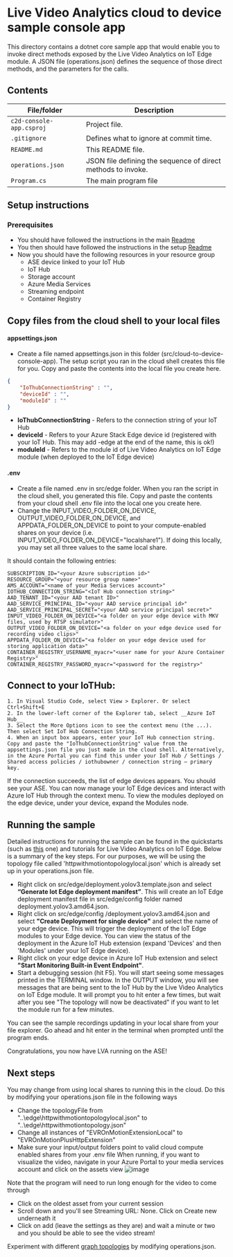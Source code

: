 # Live Video Analytics cloud to device sample console app

This directory contains a dotnet core sample app that would enable you to invoke direct methods exposed by the Live Video Analytics on IoT Edge module. A JSON file (operations.json) defines the sequence of those direct methods, and the parameters for the calls.

## Contents

| File/folder             | Description                                                   |
|-------------------------|---------------------------------------------------------------|
| `c2d-console-app.csproj`| Project file.                                                 |
| `.gitignore`            | Defines what to ignore at commit time.                        |
| `README.md`             | This README file.                                             |
| `operations.json`       | JSON file defining the sequence of direct methods to invoke.  |
| `Program.cs`            | The main program file                                         |

## Setup instructions

### Prerequisites

* You should have followed the instructions in the main [Readme](https://github.com/julialieberman/azure-intelligent-edge-patterns/blob/t-jull-lvasample/Research/lva-ase-sample/README.md)
* You then should have followed the instructions in the setup [Readme](https://github.com/julialieberman/azure-intelligent-edge-patterns/blob/t-jull-lvasample/Research/lva-ase-sample/src/edge/setup/readme.md)
* Now you should have the following resources in your resource group
	* ASE device linked to your IoT Hub
	* IoT Hub
	* Storage account
	* Azure Media Services
	* Streaming endpoint
	* Container Registry

## Copy files from the cloud shell to your local files

#### appsettings.json

* Create a file named appsettings.json in this folder (src/cloud-to-device-console-app). The setup script you ran in the cloud shell creates this file for you. Copy and paste the contents into the local file you create here. 

```JSON
{
    "IoThubConnectionString" : "",
    "deviceId" : "",
    "moduleId" : ""
}
```

* **IoThubConnectionString** - Refers to the connection string of your IoT Hub
* **deviceId** - Refers to your Azure Stack Edge device id (registered with your IoT Hub. This may add -edge at the end of the name, this is ok!)
* **moduleId** - Refers to the module id of Live Video Analytics on IoT Edge module (when deployed to the IoT Edge device)

#### .env
* Create a file named .env in src/edge folder. When you ran the script in the cloud shell, you generated this file. Copy and paste the contents from your cloud shell .env file into the local one you create here. 
* Change the INPUT_VIDEO_FOLDER_ON_DEVICE, OUTPUT_VIDEO_FOLDER_ON_DEVICE, and APPDATA_FOLDER_ON_DEVICE to point to your compute-enabled shares on your device (i.e. INPUT_VIDEO_FOLDER_ON_DEVICE="localshare1"). If doing this locally, you may set all three values to the same local share. 

It should contain the following entries:

```env
SUBSCRIPTION_ID="<your Azure subscription id>"
RESOURCE_GROUP="<your resource group name>"
AMS_ACCOUNT="<name of your Media Services account>"
IOTHUB_CONNECTION_STRING="<IoT Hub connection string>"
AAD_TENANT_ID="<your AAD tenant ID>"
AAD_SERVICE_PRINCIPAL_ID="<your AAD service principal id>"
AAD_SERVICE_PRINCIPAL_SECRET="<your AAD service principal secret>"
INPUT_VIDEO_FOLDER_ON_DEVICE="<a folder on your edge device with MKV files, used by RTSP simulator>"
OUTPUT_VIDEO_FOLDER_ON_DEVICE="<a folder on your edge device used for recording video clips>"
APPDATA_FOLDER_ON_DEVICE="<a folder on your edge device used for storing application data>"
CONTAINER_REGISTRY_USERNAME_myacr="<user name for your Azure Container Registry>"
CONTAINER_REGISTRY_PASSWORD_myacr="<password for the registry>"
```

## Connect to your IoTHub:
	1. In Visual Studio Code, select View > Explorer. Or select Ctrl+Shift+E
	2. In the lower-left corner of the Explorer tab, select __Azure IoT Hub__
	3. Select the More Options icon to see the context menu (the ...). Then select Set IoT Hub Connection String.
	4. When an input box appears, enter your IoT Hub connection string. Copy and paste the "IoThubConnectionString" value from the appsettings.json file you just made in the cloud shell. Alternatively, in the Azure Portal you can find this under your IoT Hub / Settings / Shared access policies / iothubowner / connection string – primary key.

If the connection succeeds, the list of edge devices appears. You should see your ASE. You can now manage your IoT Edge devices and interact with Azure IoT Hub through the context menu. To view the modules deployed on the edge device, under your device, expand the Modules node.

## Running the sample

Detailed instructions for running the sample can be found in the quickstarts (such as [this](https://docs.microsoft.com/azure/media-services/live-video-analytics-edge/detect-motion-emit-events-quickstart) one) and tutorials for Live Video Analytics on IoT Edge. Below is a summary of the key steps.
For our purposes, we will be using the topology file called 'httpwithmotiontopologylocal.json' which is already set up in your operations.json file. 

* Right click on src/edge/deployment.yolov3.template.json and select **“Generate Iot Edge deployment manifest”**. This will create an IoT Edge deployment manifest file in src/edge/config folder named deployment.yolov3.amd64.json.
* Right click on src/edge/config /deployment.yolov3.amd64.json and select **"Create Deployment for single device"** and select the name of your edge device. This will trigger the deployment of the IoT Edge modules to your Edge device. You can view the status of the deployment in the Azure IoT Hub extension (expand 'Devices' and then 'Modules' under your IoT Edge device).
* Right click on your edge device in Azure IoT Hub extension and select **"Start Monitoring Built-in Event Endpoint"**.
* Start a debugging session (hit F5). You will start seeing some messages printed in the TERMINAL window. In the OUTPUT window, you will see messages that are being sent to the IoT Hub by the Live Video Analytics on IoT Edge module. It will prompt you to hit enter a few times, but wait after you see "The topology will now be deactivated" if you want to let the module run for a few minutes.

You can see the sample recordings updating in your local share from your file explorer. Go ahead and hit enter in the terminal when prompted until the program ends. 

Congratulations, you now have LVA running on the ASE!

## Next steps
You may change from using local shares to running this in the cloud. Do this by modifying your operations.json file in the following ways
* Change the topologyFile from "..\\edge\\httpwithmotiontopologylocal.json" to "..\\edge\\httpwithmotiontopology.json"
* Change all instances of "EVROnMotionExtensionLocal" to "EVROnMotionPlusHttpExtension"
* Make sure your input/output folders point to valid cloud compute enabled shares from your .env file
When running, if you want to visualize the video, navigate in your Azure Portal to your media services account and click on the assets view ![image](https://github.com/julialieberman/azure-intelligent-edge-patterns/blob/t-jull-lvasample/Research/lva-ase-sample/src/edge/setup/assets/viewassets.PNG)

Note that the program will need to run long enough for the video to come through
* Click on the oldest asset from your current session
* Scroll down and you'll see Streaming URL: None. Click on Create new underneath it
* Click on add (leave the settings as they are) and wait a minute or two and you should be able to see the video stream!

Experiment with different [graph topologies](https://docs.microsoft.com/azure/media-services/live-video-analytics-edge/media-graph-concept#media-graph-topologies-and-instances) by modifying operations.json.
